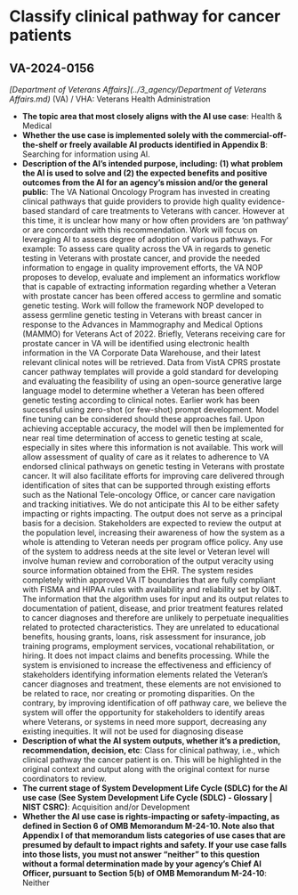 # Classify clinical pathway for cancer patients
## VA-2024-0156
_[Department of Veterans Affairs](../3_agency/Department of Veterans Affairs.md)_ (VA) / VHA: Veterans Health Administration


+ **The topic area that most closely aligns with the AI use case**: Health & Medical
+ **Whether the use case is implemented solely with the commercial-off-the-shelf or freely available AI products identified in Appendix B**: Searching for information using AI.
+ **Description of the AI’s intended purpose, including: (1) what problem the AI is used to solve and (2) the expected benefits and positive outcomes from the AI for an agency’s mission and/or the general public**: The VA National Oncology Program has invested in creating clinical pathways that guide providers to provide high quality evidence-based standard of care treatments to Veterans with cancer. However at this time, it is unclear how many or how often providers are ‘on pathway’ or are concordant with this recommendation. Work will focus on leveraging AI to assess degree of adoption of various pathways. For example:  To assess care quality across the VA in regards to genetic testing in Veterans with prostate cancer, and provide the needed information to engage in quality improvement efforts, the VA NOP proposes to develop, evaluate and implement an informatics workflow that is capable of extracting information regarding whether a Veteran with prostate cancer has been offered access to germline and somatic genetic testing. Work will follow the framework NOP developed to assess germline genetic testing in Veterans with breast cancer in response to the Advances in Mammography and Medical Options (MAMMO) for Veterans Act of 2022. Briefly, Veterans receiving care for prostate cancer in VA will be identified using electronic health information in the VA Corporate Data Warehouse, and their latest relevant clinical notes will be retrieved. Data from VistA CPRS prostate cancer pathway templates will provide a gold standard for developing and evaluating the feasibility of using an open-source generative large language model to determine whether a Veteran has been offered genetic testing according to clinical notes. Earlier work has been successful using zero-shot (or few-shot) prompt development. Model fine tuning can be considered should these approaches fail. Upon achieving acceptable accuracy, the model will then be implemented for near real time determination of access to genetic testing at scale, especially in sites where this information is not available. 
This work will allow assessment of quality of care as it relates to adherence to VA endorsed clinical pathways on genetic testing in Veterans with prostate cancer. It will also facilitate efforts for improving care delivered through identification of sites that can be supported through existing efforts such as the National Tele-oncology Office, or cancer care navigation and tracking initiatives.
We do not anticipate this AI to be either safety impacting or rights impacting. The output does not serve as a principal basis for a decision. Stakeholders are expected to review the output at the population level, increasing their awareness of how the system as a whole is attending to Veteran needs per program office policy. Any use of the system to address needs at the site level or Veteran level will involve human review and corroboration of the output veracity using source information obtained from the EHR. The system resides completely within approved VA IT boundaries that are fully compliant with FISMA and HIPAA rules with availability and reliability set by OI&T. The information that the algorithm uses for input and its output relates to documentation of patient, disease, and prior treatment features related to cancer diagnoses and therefore are unlikely to perpetuate inequalities related to protected characteristics. They are unrelated to educational benefits, housing grants, loans, risk assessment for insurance, job training programs, employment services, vocational rehabilitation, or hiring. It does not impact claims and benefits processing.
While the system is envisioned to increase the effectiveness and efficiency of stakeholders identifying information elements related the Veteran’s cancer diagnoses and treatment, these elements are not envisioned to be related to race, nor creating or promoting disparities. On the contrary, by improving identification of off pathway care, we believe the system will offer the opportunity for stakeholders to identify areas where Veterans, or systems in need more support, decreasing any existing inequities. It will not be used for diagnosing disease
+ **Description of what the AI system outputs, whether it’s a prediction, recommendation, decision, etc**: Class for clinical pathway, i.e., which clinical pathway the cancer patient is on. This will be highlighted in the original context and output along with the original context for nurse coordinators to review.
+ **The current stage of System Development Life Cycle (SDLC) for the AI use case (See System Development Life Cycle (SDLC) - Glossary | NIST CSRC)**: Acquisition and/or Development
+ **Whether the AI use case is rights-impacting or safety-impacting, as defined in Section 6 of OMB Memorandum M-24-10. Note also that Appendix I of that memorandum lists categories of use cases that are presumed by default to impact rights and safety. If your use case falls into those lists, you must not answer “neither” to this question without a formal determination made by your agency’s Chief AI Officer, pursuant to Section 5(b) of OMB Memorandum M-24-10**: Neither